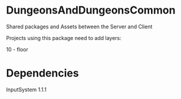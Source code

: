 # DungeonsAndDungeonsCommon
Shared packages and Assets between the Server and Client

Projects using this package need to add layers:

10 - floor

# Dependencies

InputSystem 1.1.1

